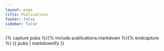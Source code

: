 ```yaml
---
layout: page
title: Publications
footer: false
sidebar: false
---
```


{% capture pubs %}{% include publications.markdown %}{% endcapture %}
{{ pubs | markdownify }}
